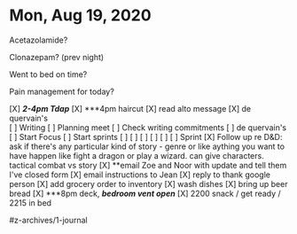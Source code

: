 # Mon, Aug 19, 2020
Acetazolamide? 

Clonazepam?
(prev night)

Went to bed on time? 

Pain management for today?

[X] ***2-4pm Tdap***
[X] ***4pm haircut
[X] read alto message
[X] de quervain's	
[ ] Writing
	[ ] Planning meet
	[ ] Check writing commitments
	[ ] de quervain's
	[ ] Start Focus
	[ ] Start sprints
	[ ] [ ] [ ] [ ] [ ] [ ] Sprint
[X] Follow up re D&D: ask if there's any particular kind of story - genre or like aything you want to have happen like fight a dragon or play a wizard. can give characters. tactical combat vs story
[X] **email Zoe and Noor with update and tell them I've closed form
[X] email instructions to Jean
[X] reply to thank google person
[X] add grocery order to inventory
[X] wash dishes
[X] bring up beer bread
[X] ***8pm deck, ***bedroom vent open***
[X] 2200 snack / get ready / 2215 in bed


#z-archives/1-journal